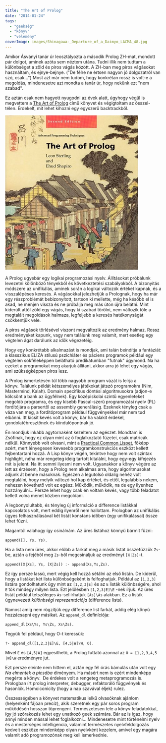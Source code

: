 ```yaml
---
title: "The Art of Prolog"
date: "2014-01-24"
tags: 
  - "geekség"
  - "könyv"
  - "vélemény"
coverImage: images/Shinagawa-_Departure_of_a_Daimyo_LACMA_48.jpg
---
```


Amikor Ásványi tanár úr leosztályozta a második Prolog ZH-mat, mondott pár dolgot, aminek azóta sem néztem utána. Tudni illik nem tudtam a különbséget a zöld és piros vágás között. A ZH-ban meg piros vágásokat használtam, és ejnye-bejnye. ("De félre ne értsen nagyon jó dolgozatról van szó, csak...") Most azt már nem tudom, hogy konkrétan rossz is volt-e a megoldás, mindenesetre azt mondta a tanár úr, hogy nekünk ezt "nem szabad".

Ez aztán csak nem hagyott nyugodni az évek alatt, úgyhogy végül is megvettem a [The Art of Prolog](http://www.amazon.com/The-Art-Prolog-Second-Edition/dp/0262691639) című könyvet és végigtoltam az ősszel-télen. Érdekelt, mit lehet kihozni egy egyszerű backtrackből.

[![large-0262193388](images/large-0262193388.jpg)](https://csokavar.hu/blog/2014/01/the-art-of-prolog/large-0262193388/)

A Prolog ugyebár egy logikai programozási nyelv. Állításokat próbálunk levezetni kölönböző tényekből és következtetési szabályokból. A bizonyítás módszere az unifikálás, aminek során a logikai változók értéket kapnak, és a visszalépéses keresés. A vágásokkal jelezhetjük a Prolognak, hogy ha már egy részproblémát bebizonyított, tartson ki mellette, még ha később el is akad, ne menjen vissza és ne próbálja meg más úton újra belátni. Mint kiderült attól zöld egy vágás, hogy ki szabad törölni, nem változik tőle a megtalált megoldások halmaza, legfeljebb a keresés hatékonyságát csökkentjük vele.

A piros vágások törlésével viszont megváltozik az eredmény halmaz. Rossz eredményeket kapunk, vagy nem találunk meg valamit, mert esetleg egy végtelen ágat darálunk az idők végezetéig.

Hogy egy konkrétabb alkalmazást is mondjak, ami talán beindítja a fantáziát: a klasszikus ELIZA stílusú pszichiáter és páciens programok például egy végtelen sokféleképpen belátható predikátumban "futnak" úgymond. Na ha ezeket a programokat meg akarjuk állítani, akkor arra jó lehet egy vágás, ami szükségképpen piros lesz.

A Prolog ismertetésén túl több nagyobb program vázát is leírja a könyv. Találunk példát kétszemélyes játékokat játszó programokra (Nim, Mastermind, Kalah). Domain specifikus döntési algoritmusokra (adjon-e kölcsönt a bank az ügyfélnek). Egy középiskolai szintű egyenleteket megoldó programra, és egy kisebb Pascal-szerű programozási nyelv (PL) fordítójára a parsertől az assembly generálásig. Ezeknek tényleg csak a váza van meg, a fordítóprogram például függvényekkel már nem tud elbánni. Itt kicsit kevés volt a könyv, bár ha valakit érdekel, gondolatébresztőnek és kiindulópontnak jó.

Én mondjuk inkább agytornaként kezeltem az egészet. Mondtam is Zsófinak, hogy ez olyan mint az ő foglalkoztató füzetei, csak matricák nélkül. Könnyebb volt olvasni, mint a [Practical Common Lispet](https://csokavar.hu/blog/2011/10/practical-common-lisp/), főképp azért, mert lényegesen kevesebb programkonstrukciós eszközt kellett fejbentartani hozzá. A Lisp könyv végén, tekintve hogy nem volt szintax highlight, néha már rengeteg ideig tartott kitalálni, hogy egy-egy kifejezés mit is jelent. Na itt semmi ilyesmi nem volt. Ugyanakkor a könyv végére az lett az érzésem, hogy a Prolog nem alkalmas arra, hogy algoritmusokat adjunk át benne másoknak. Egészen a legutolsó oldalig nehéz volt megtalálni, hogy melyik változó hol kap értéket, és ettől, legalábbis nekem, nehezen követhető volt ez egész. Működik, működik, na de egy ilyenhez hozzányúlni... Persze lehet hogy csak én voltam kevés, vagy több feladatot kellett volna menet közben megoldani.

A legbonyolultabb, és tényleg új információ a difference listákkal kapcsolatos volt, mert eddig ilyenről nem hallottam. Prologban az unifikálás ügyes felhasználásával két listát konstans időben (egy unifikálással) össze lehet fűzni.

Magamtól valahogy így csinálnám. Az üres listához könnyű bármit fűzni:

```
append([], Ys, Ys).
```

Ha a lista nem üres, akkor előbb a farkát meg a másik listát összefűzzük `Zs`\-be, aztán a fejéből meg `Zs`\-ből megcsináljuk az eredményt `[X|Zs]`\-t.

```
append([X|Xs], Ys, [X|Zs]) :- append(Xs,Ys,Zs).
```

Ez így persze lassú, mert végig kell hozzá sétálni az első listán. De kiderül, hogy a listákat két lista különbségeként is felfoghatjuk. Például az `[1,2,3]` listára gondolhatunk úgy mint az `[1,2,3|E]` és az `E` listák különbségére, ahol `E` tök mindegy milyen lista. Ezt jelölésben `[1,2,3|E]\E` -nek írjuk. Az üres listát például tetszőleges `As`\-sel írhatjuk `[As]\As` alakban. Ez a listák úgynevezett _különbségi reprezentációja_ (difference lists).

Namost amíg nem rögzítjük egy difference list farkát, addig elég könyű hozzácsapni egy másikat. Az `append_dl` definíciója:

```
append_dl(Xs\Ys, Ys\Zs, Xs\Zs).
```

Tegyük fel például, hogy O-t keressük:

```
?- append_dl([1,2,3|E]\E, [4,5|W]\W, O).
```

Mivel `E` és `[4,5|W]` egyesíthető, a Prolog futtató azonnal az `O = [1,2,3,4,5 |W]\W` eredményre jut.

Ezt persze eleinte nem hittem el, aztán egy fél órás bámulás után volt egy _Na elmentek a picsába_ élményem. Ha másért nem is ezért mindenképp megérte a könyv.  De érdekes volt a rengeteg metaprogramozás is. Prologban írt prolog interpreter, debugger, refaktoráló függvények és hasonlók. Homoiconicity (hogy a nap szavával éljek) rulez.

Összességében a könyvet matematikus lelkű olvasóknak ajánlom (helyenként fájóan precíz), akik szeretnek egy pár soros program működésén hosszan töprengeni. Természetesen tele a könyv feladatokkal, így jó szórakozás lehet egy unatkozó geek számára. Bár az is igaz, hogy annyi minden mással lehet foglalkozni... Mindenesetre mint történelmi nyelv és a mesterséges intelligencia, valamint természetes nyelvfeldolgozás kedvelt eszköze mindenképp olyan nyelvként kezelem, amivel egy magára valamit adó programozónak meg kell ismerkednie.
